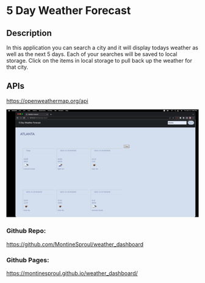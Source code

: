 # 5 Day Weather Forecast

## Description
In this application you can search a city and it will display todays weather as well as the next 5 days. Each of your searches will be saved to local storage. Click on the items in local storage to pull back up the weather for that city. 

## APIs 
https://openweathermap.org/api

![Still image of 5 day Weather Forecast](./assets/weatherapp.png)



### Github Repo:
https://github.com/MontineSproul/weather_dashboard
### Github Pages: 
https://montinesproul.github.io/weather_dashboard/
